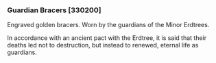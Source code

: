 ### Guardian Bracers [330200]

Engraved golden bracers. Worn by the guardians of the Minor Erdtrees.

In accordance with an ancient pact with the Erdtree, it is said that their deaths led not to destruction, but instead to renewed, eternal life as guardians.